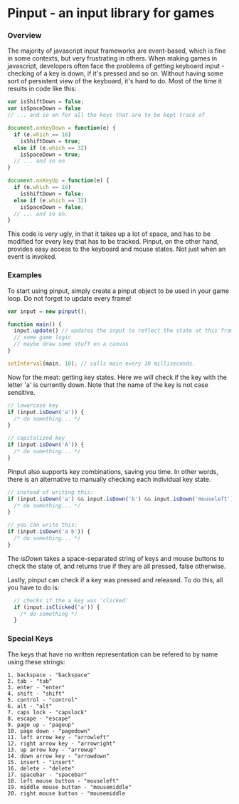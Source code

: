 # Pinput - an input library for games

### Overview

The majority of javascript input frameworks are event-based, which is fine in some contexts, but very frustrating in others. When making games in javascript, developers often face the problems of getting keyboard input - checking of a key is down, if it's pressed and so on. Without having some sort of persistent view of the keyboard, it's hard to do. Most of the time it results in code like this:

```javascript
var isShiftDown = false;
var isSpaceDown = false
// ... and so on for all the keys that are to be kept track of

document.onKeyDown = function(e) {
  if (e.which == 16) 
    isShiftDown = true;
  else if (e.which == 32)
    isSpaceDown = true;
  // ... and so on
}

document.onKeyUp = function(e) {
  if (e.which == 16)
    isShiftDown = false;
  else if (e.which == 32)
    isSpaceDown = false;
  // ... and so on.
}
```

This code is very ugly, in that it takes up a lot of space, and has to be modified for every key that has to be tracked. Pinput, on the other hand, provides easy access to the keyboard and mouse states. Not just when an event is invoked.

### Examples

To start using pinput, simply create a pinput object to be used in your game loop. Do not forget to update every frame!

```javascript
var input = new pinput();

function main() {
  input.update() // updates the input to reflect the state at this frame.
  // some game logic
  // maybe draw some stuff on a canvas
}

setInterval(main, 10); // calls main every 10 milliseconds.
```

Now for the meat: getting key states. Here we will check if the key with the letter 'a' is currently down. Note that the name of the key is not case sensitive.

```javascript
// lowercase key
if (input.isDown('a')) {
  /* do something... */
}

// capitalized key
if (input.isDown('A')) {
  /* do something... */
}
```

Pinput also supports key combinations, saving you time. In other words, there is an alternative to manually checking each individual key state.

```javascript
// instead of writing this:
if (input.isDown('a') && input.isDown('b') && input.isDown('mouseleft')) {
  /* do something... */
}

// you can write this:
if (input.isDown('a b')) {
  /* do something... */
}
```

The *isDown* takes a space-separated string of keys and mouse buttons to check the state of, and returns true if they are all pressed, false otherwise.

Lastly, pinput can check if a key was pressed and released. To do this, all you have to do is:
```javascript
  // checks if the a key was 'clicked'
  if (input.isClicked('a')) {
    /* do something */
  }
```
### Special Keys

The keys that have no written representation can be refered to by name using these strings:

```
1. backspace - "backspace"
2. tab - "tab"
3. enter - "enter"
4. shift - "shift"
5. control - "control"
6. alt - "alt"
7. caps lock - "capslock"
8. escape - "escape"
9. page up - "pageup"
10. page down - "pagedown"
11. left arrow key - "arrowleft"
12. right arrow key - "arrowright"
13. up arrow key - "arrowup"
14. down arrow key - "arrowdown"
15. insert - "insert"
16. delete - "delete"
17. spacebar - "spacebar"
18. left mouse button - "mouseleft"
19. middle mouse button - "mousemiddle"
20. right mouse button - "mousemiddle
```
